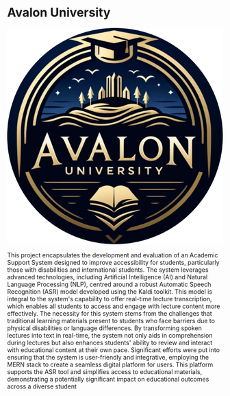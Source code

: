 # Avalon University
![LOGO!](Avalon-University-Logo-PNG-Size-Small-modified.png)

This project encapsulates the development and evaluation of an Academic Support System
designed to improve accessibility for students, particularly those with disabilities and
international students. The system leverages advanced technologies, including Artificial
Intelligence (AI) and Natural Language Processing (NLP), centred around a robust
Automatic Speech Recognition (ASR) model developed using the Kaldi toolkit. This model is
integral to the system's capability to offer real-time lecture transcription, which enables all
students to access and engage with lecture content more effectively. The necessity for this
system stems from the challenges that traditional learning materials present to students who
face barriers due to physical disabilities or language differences. By transforming spoken
lectures into text in real-time, the system not only aids in comprehension during lectures but
also enhances students' ability to review and interact with educational content at their own
pace. Significant efforts were put into ensuring that the system is user-friendly and
integrative, employing the MERN stack to create a seamless digital platform for users. This
platform supports the ASR tool and simplifies access to educational materials,
demonstrating a potentially significant impact on educational outcomes across a diverse
student
